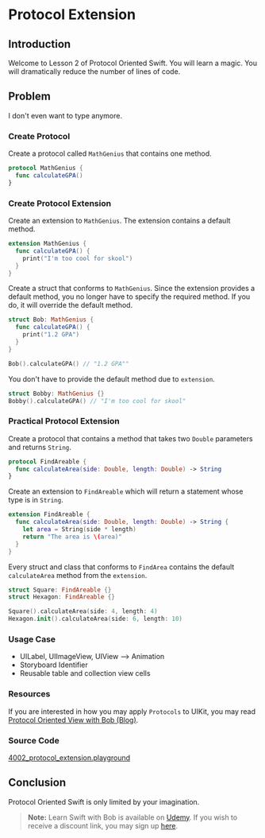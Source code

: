 # Protocol Extension

## Introduction
Welcome to Lesson 2 of Protocol Oriented Swift. You will learn a magic. You will dramatically reduce the number of lines of code.

## Problem
I don't even want to type anymore.

### Create Protocol
Create a protocol called `MathGenius` that contains one method.

```swift
protocol MathGenius {
  func calculateGPA()
}
```

### Create Protocol Extension
Create an extension to `MathGenius`. The extension contains a default method.

```swift
extension MathGenius {
  func calculateGPA() {
    print("I'm too cool for skool")
  }
}
```

Create a struct that conforms to `MathGenius`. Since the extension provides a default method, you no longer have to specify the required method. If you do, it will override the default method.

```swift
struct Bob: MathGenius {
  func calculateGPA() {
    print("1.2 GPA")
  }
}

Bob().calculateGPA() // "1.2 GPA""
```

You don't have to provide the default method due to `extension`.

```swift
struct Bobby: MathGenius {}
Bobby().calculateGPA() // "I'm too cool for skool"
```

### Practical Protocol Extension
Create a protocol that contains a method that takes two `Double` parameters and returns `String`.

```swift
protocol FindAreable {
  func calculateArea(side: Double, length: Double) -> String
}
```

Create an extension to `FindAreable` which will return a statement whose type is in `String`.

```swift
extension FindAreable {
  func calculateArea(side: Double, length: Double) -> String {
    let area = String(side * length)
    return "The area is \(area)"
  }
}
```

Every struct and class that conforms to `FindArea` contains the default `calculateArea` method from the `extension`.

```swift
struct Square: FindAreable {}
struct Hexagon: FindAreable {}

Square().calculateArea(side: 4, length: 4)
Hexagon.init().calculateArea(side: 6, length: 10)
```

### Usage Case
 - UILabel, UIImageView, UIView --> Animation
 - Storyboard Identifier
 - Reusable table and collection view cells

### Resources
If you are interested in how you may apply `Protocols` to UIKit, you may read [Protocol Oriented View with Bob (Blog)](https://medium.com/ios-geek-community/protocol-oriented-programming-view-in-swift-3-8bcb3305c427#.u3rr936vm).

### Source Code
[4002_protocol_extension.playground](https://www.dropbox.com/sh/zjn5tytza7yycwp/AADSzYya-HOgr0UDaOfj6H46a?dl=0)

## Conclusion
Protocol Oriented Swift is only limited by your imagination.

> **Note:** Learn Swift with Bob is available on [Udemy](https://udemy.com/learn-swift-with-bob/). If you wish to receive a discount link, you may sign up [here](https://goo.gl/RR4K27).
